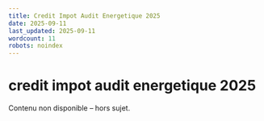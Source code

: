```yaml
---
title: Credit Impot Audit Energetique 2025
date: 2025-09-11
last_updated: 2025-09-11
wordcount: 11
robots: noindex
---
```


# credit impot audit energetique 2025

Contenu non disponible – hors sujet.